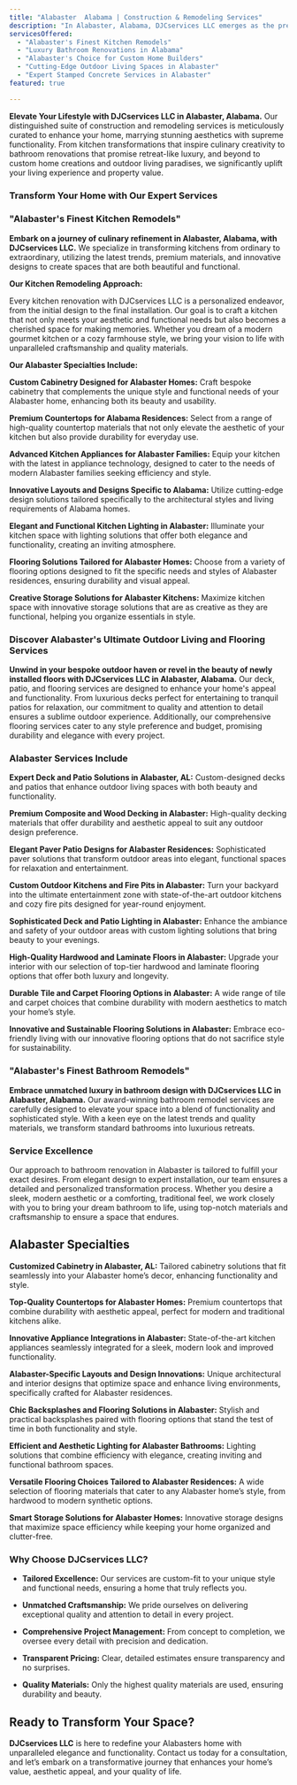 ```yaml
---
title: "Alabaster  Alabama | Construction & Remodeling Services"
description: "In Alabaster, Alabama, DJCservices LLC emerges as the premier choice for transformative construction and remodeling services. Our dedication to reimagining homes with custom kitchen designs, luxurious bathroom upgrades, and innovative outdoor solutions ensures every space becomes a testament to luxury and functional beauty."
servicesOffered:
  - "Alabaster's Finest Kitchen Remodels"
  - "Luxury Bathroom Renovations in Alabama"
  - "Alabaster's Choice for Custom Home Builders"
  - "Cutting-Edge Outdoor Living Spaces in Alabaster"
  - "Expert Stamped Concrete Services in Alabaster"
featured: true

---
```


**Elevate Your Lifestyle with DJCservices LLC in Alabaster, Alabama.** Our distinguished suite of construction and remodeling services is meticulously curated to enhance your home, marrying stunning aesthetics with supreme functionality. From kitchen transformations that inspire culinary creativity to bathroom renovations that promise retreat-like luxury, and beyond to custom home creations and outdoor living paradises, we significantly uplift your living experience and property value.

### Transform Your Home with Our Expert Services

### "Alabaster's Finest Kitchen Remodels"

**Embark on a journey of culinary refinement in Alabaster, Alabama, with DJCservices LLC.** We specialize in transforming kitchens from ordinary to extraordinary, utilizing the latest trends, premium materials, and innovative designs to create spaces that are both beautiful and functional.

**Our Kitchen Remodeling Approach:**

Every kitchen renovation with DJCservices LLC is a personalized endeavor, from the initial design to the final installation. Our goal is to craft a kitchen that not only meets your aesthetic and functional needs but also becomes a cherished space for making memories. Whether you dream of a modern gourmet kitchen or a cozy farmhouse style, we bring your vision to life with unparalleled craftsmanship and quality materials.

**Our Alabaster Specialties Include:**

**Custom Cabinetry Designed for Alabaster Homes:** Craft bespoke cabinetry that complements the unique style and functional needs of your Alabaster home, enhancing both its beauty and usability.

**Premium Countertops for Alabama Residences:** Select from a range of high-quality countertop materials that not only elevate the aesthetic of your kitchen but also provide durability for everyday use.

**Advanced Kitchen Appliances for Alabaster Families:** Equip your kitchen with the latest in appliance technology, designed to cater to the needs of modern Alabaster families seeking efficiency and style.

**Innovative Layouts and Designs Specific to Alabama:** Utilize cutting-edge design solutions tailored specifically to the architectural styles and living requirements of Alabama homes.

**Elegant and Functional Kitchen Lighting in Alabaster:** Illuminate your kitchen space with lighting solutions that offer both elegance and functionality, creating an inviting atmosphere.

**Flooring Solutions Tailored for Alabaster Homes:** Choose from a variety of flooring options designed to fit the specific needs and styles of Alabaster residences, ensuring durability and visual appeal.

**Creative Storage Solutions for Alabaster Kitchens:** Maximize kitchen space with innovative storage solutions that are as creative as they are functional, helping you organize essentials in style.

### Discover Alabaster's Ultimate Outdoor Living and Flooring Services

**Unwind in your bespoke outdoor haven or revel in the beauty of newly installed floors with DJCservices LLC in Alabaster, Alabama.** Our deck, patio, and flooring services are designed to enhance your home's appeal and functionality. From luxurious decks perfect for entertaining to tranquil patios for relaxation, our commitment to quality and attention to detail ensures a sublime outdoor experience. Additionally, our comprehensive flooring services cater to any style preference and budget, promising durability and elegance with every project.

### Alabaster Services Include

**Expert Deck and Patio Solutions in Alabaster, AL:** Custom-designed decks and patios that enhance outdoor living spaces with both beauty and functionality.

**Premium Composite and Wood Decking in Alabaster:** High-quality decking materials that offer durability and aesthetic appeal to suit any outdoor design preference.

**Elegant Paver Patio Designs for Alabaster Residences:** Sophisticated paver solutions that transform outdoor areas into elegant, functional spaces for relaxation and entertainment.

**Custom Outdoor Kitchens and Fire Pits in Alabaster:** Turn your backyard into the ultimate entertainment zone with state-of-the-art outdoor kitchens and cozy fire pits designed for year-round enjoyment.

**Sophisticated Deck and Patio Lighting in Alabaster:** Enhance the ambiance and safety of your outdoor areas with custom lighting solutions that bring beauty to your evenings.

**High-Quality Hardwood and Laminate Floors in Alabaster:** Upgrade your interior with our selection of top-tier hardwood and laminate flooring options that offer both luxury and longevity.

**Durable Tile and Carpet Flooring Options in Alabaster:** A wide range of tile and carpet choices that combine durability with modern aesthetics to match your home’s style.

**Innovative and Sustainable Flooring Solutions in Alabaster:** Embrace eco-friendly living with our innovative flooring options that do not sacrifice style for sustainability.

### "Alabaster's Finest Bathroom Remodels"

**Embrace unmatched luxury in bathroom design with DJCservices LLC in Alabaster, Alabama.** Our award-winning bathroom remodel services are carefully designed to elevate your space into a blend of functionality and sophisticated style. With a keen eye on the latest trends and quality materials, we transform standard bathrooms into luxurious retreats.

### Service Excellence

Our approach to bathroom renovation in Alabaster is tailored to fulfill your exact desires. From elegant design to expert installation, our team ensures a detailed and personalized transformation process. Whether you desire a sleek, modern aesthetic or a comforting, traditional feel, we work closely with you to bring your dream bathroom to life, using top-notch materials and craftsmanship to ensure a space that endures.

## Alabaster Specialties

**Customized Cabinetry in Alabaster, AL:** Tailored cabinetry solutions that fit seamlessly into your Alabaster home’s decor, enhancing functionality and style.

**Top-Quality Countertops for Alabaster Homes:** Premium countertops that combine durability with aesthetic appeal, perfect for modern and traditional kitchens alike.

**Innovative Appliance Integrations in Alabaster:** State-of-the-art kitchen appliances seamlessly integrated for a sleek, modern look and improved functionality.

**Alabaster-Specific Layouts and Design Innovations:** Unique architectural and interior designs that optimize space and enhance living environments, specifically crafted for Alabaster residences.

**Chic Backsplashes and Flooring Solutions in Alabaster:** Stylish and practical backsplashes paired with flooring options that stand the test of time in both functionality and style.

**Efficient and Aesthetic Lighting for Alabaster Bathrooms:** Lighting solutions that combine efficiency with elegance, creating inviting and functional bathroom spaces.

**Versatile Flooring Choices Tailored to Alabaster Residences:** A wide selection of flooring materials that cater to any Alabaster home’s style, from hardwood to modern synthetic options.

**Smart Storage Solutions for Alabaster Homes:** Innovative storage designs that maximize space efficiency while keeping your home organized and clutter-free.

### Why Choose DJCservices LLC?

- **Tailored Excellence:** Our services are custom-fit to your unique style and functional needs, ensuring a home that truly reflects you.

- **Unmatched Craftsmanship:** We pride ourselves on delivering exceptional quality and attention to detail in every project.

- **Comprehensive Project Management:** From concept to completion, we oversee every detail with precision and dedication.

- **Transparent Pricing:** Clear, detailed estimates ensure transparency and no surprises.

- **Quality Materials:** Only the highest quality materials are used, ensuring durability and beauty.

## Ready to Transform Your Space?

**DJCservices LLC** is here to redefine your Alabasters home with unparalleled elegance and functionality. Contact us today for a consultation, and let’s embark on a transformative journey that enhances your home’s value, aesthetic appeal, and your quality of life.

